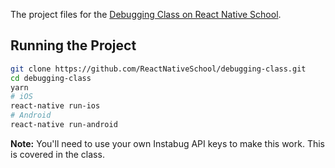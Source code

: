 The project files for the [Debugging Class on React Native School](https://www.reactnativeschool.com/uploading-images-in-react-native).

## Running the Project

```bash
git clone https://github.com/ReactNativeSchool/debugging-class.git
cd debugging-class
yarn
# iOS
react-native run-ios
# Android
react-native run-android
```

**Note:** You'll need to use your own Instabug API keys to make this work. This is covered in the class.

